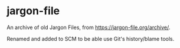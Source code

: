 # jargon-file

An archive of old Jargon Files, from https://jargon-file.org/archive/.

Renamed and added to SCM to be able use Git's history/blame tools.
